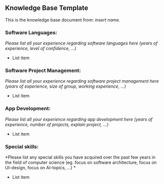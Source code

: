 ﻿## Knowledge Base Template

This is the knowledge base document from: *insert name*.

### Software Languages: 
*Please list all your experience regarding software languages here (years of experience, level of confidence, ...)*
 - List item

### Software Project Management: 
*Please list all your experience regarding software project management here (years of experience, size of group, working experience, ...)*
 - List item

### App Development: 
*Please list all your experience regarding app development here (years of experience, number of projects, explain project, ...)*
 - List item

### Special skills: 
*Please list any special skills you have acquired over the past few years in the field of computer science (eg. focus on software architecture, focus on UI-design, focus on AI-topics, ...) *
 - List item

